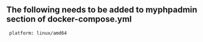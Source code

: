 ## The following needs to be added to myphpadmin section of docker-compose.yml

     platform: linux/amd64

##     